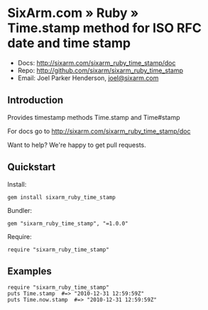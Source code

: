 # SixArm.com » Ruby » <br> Time.stamp method for ISO RFC date and time stamp

* Docs: <http://sixarm.com/sixarm_ruby_time_stamp/doc>
* Repo: <http://github.com/sixarm/sixarm_ruby_time_stamp>
* Email: Joel Parker Henderson, <joel@sixarm.com>

## Introduction

Provides timestamp methods Time.stamp and Time#stamp

For docs go to <http://sixarm.com/sixarm_ruby_time_stamp/doc>

Want to help? We're happy to get pull requests.


## Quickstart

Install:

    gem install sixarm_ruby_time_stamp

Bundler:

    gem "sixarm_ruby_time_stamp", "=1.0.0"

Require:

    require "sixarm_ruby_time_stamp"


## Examples

    require "sixarm_ruby_time_stamp"
    puts Time.stamp  #=> "2010-12-31 12:59:59Z"
    puts Time.now.stamp  #=> "2010-12-31 12:59:59Z"

